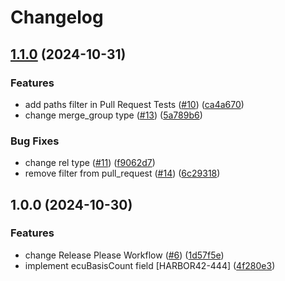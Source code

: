 # Changelog

## [1.1.0](https://github.com/aboldarev/github-actions-test_del/compare/1.0.1...v1.1.0) (2024-10-31)


### Features

* add paths filter in Pull Request Tests ([#10](https://github.com/aboldarev/github-actions-test_del/issues/10)) ([ca4a670](https://github.com/aboldarev/github-actions-test_del/commit/ca4a67011e66ce53b0051ce51ee21f7fa57db588))
* change merge_group type ([#13](https://github.com/aboldarev/github-actions-test_del/issues/13)) ([5a789b6](https://github.com/aboldarev/github-actions-test_del/commit/5a789b699c7ceb22a22bb7dc810772080930859f))


### Bug Fixes

* change rel type ([#11](https://github.com/aboldarev/github-actions-test_del/issues/11)) ([f9062d7](https://github.com/aboldarev/github-actions-test_del/commit/f9062d714fdcfcc98cfd67dcebc46f7d4cac8ddd))
* remove filter from pull_request ([#14](https://github.com/aboldarev/github-actions-test_del/issues/14)) ([6c29318](https://github.com/aboldarev/github-actions-test_del/commit/6c2931829e8d6e16cf64b87a3ef57cafae80a6c4))

## 1.0.0 (2024-10-30)


### Features

* change Release Please Workflow ([#6](https://github.com/aboldarev/github-actions-test/issues/6)) ([1d57f5e](https://github.com/aboldarev/github-actions-test/commit/1d57f5ec3f4aecab7da60cd31107f6ae0bfc5c3d))
* implement ecuBasisCount field [HARBOR42-444] ([4f280e3](https://github.com/aboldarev/github-actions-test/commit/4f280e37819c0c5b52f12a3d644214b97f868d82))
